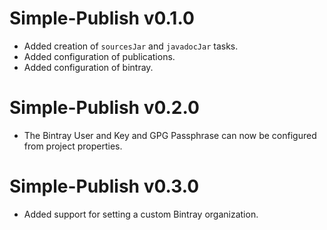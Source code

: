 # Simple-Publish v0.1.0

+ Added creation of `sourcesJar` and `javadocJar` tasks.
+ Added configuration of publications.
+ Added configuration of bintray.

# Simple-Publish v0.2.0

* The Bintray User and Key and GPG Passphrase can now be configured from project properties.

# Simple-Publish v0.3.0 

+ Added support for setting a custom Bintray organization.
